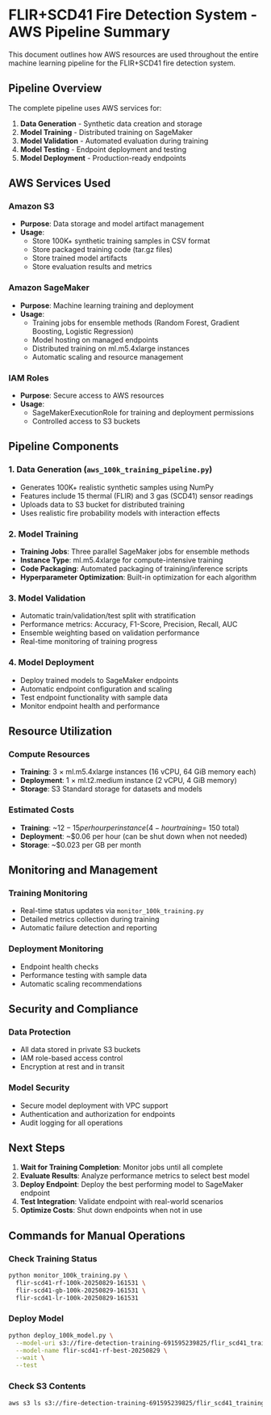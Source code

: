 # FLIR+SCD41 Fire Detection System - AWS Pipeline Summary

This document outlines how AWS resources are used throughout the entire machine learning pipeline for the FLIR+SCD41 fire detection system.

## Pipeline Overview

The complete pipeline uses AWS services for:
1. **Data Generation** - Synthetic data creation and storage
2. **Model Training** - Distributed training on SageMaker
3. **Model Validation** - Automated evaluation during training
4. **Model Testing** - Endpoint deployment and testing
5. **Model Deployment** - Production-ready endpoints

## AWS Services Used

### Amazon S3
- **Purpose**: Data storage and model artifact management
- **Usage**:
  - Store 100K+ synthetic training samples in CSV format
  - Store packaged training code (tar.gz files)
  - Store trained model artifacts
  - Store evaluation results and metrics

### Amazon SageMaker
- **Purpose**: Machine learning training and deployment
- **Usage**:
  - Training jobs for ensemble methods (Random Forest, Gradient Boosting, Logistic Regression)
  - Model hosting on managed endpoints
  - Distributed training on ml.m5.4xlarge instances
  - Automatic scaling and resource management

### IAM Roles
- **Purpose**: Secure access to AWS resources
- **Usage**:
  - SageMakerExecutionRole for training and deployment permissions
  - Controlled access to S3 buckets

## Pipeline Components

### 1. Data Generation (`aws_100k_training_pipeline.py`)
- Generates 100K+ realistic synthetic samples using NumPy
- Features include 15 thermal (FLIR) and 3 gas (SCD41) sensor readings
- Uploads data to S3 bucket for distributed training
- Uses realistic fire probability models with interaction effects

### 2. Model Training
- **Training Jobs**: Three parallel SageMaker jobs for ensemble methods
- **Instance Type**: ml.m5.4xlarge for compute-intensive training
- **Code Packaging**: Automated packaging of training/inference scripts
- **Hyperparameter Optimization**: Built-in optimization for each algorithm

### 3. Model Validation
- Automatic train/validation/test split with stratification
- Performance metrics: Accuracy, F1-Score, Precision, Recall, AUC
- Ensemble weighting based on validation performance
- Real-time monitoring of training progress

### 4. Model Deployment
- Deploy trained models to SageMaker endpoints
- Automatic endpoint configuration and scaling
- Test endpoint functionality with sample data
- Monitor endpoint health and performance

## Resource Utilization

### Compute Resources
- **Training**: 3 × ml.m5.4xlarge instances (16 vCPU, 64 GiB memory each)
- **Deployment**: 1 × ml.t2.medium instance (2 vCPU, 4 GiB memory)
- **Storage**: S3 Standard storage for datasets and models

### Estimated Costs
- **Training**: ~$12-15 per hour per instance (4-hour training = ~$150 total)
- **Deployment**: ~$0.06 per hour (can be shut down when not needed)
- **Storage**: ~$0.023 per GB per month

## Monitoring and Management

### Training Monitoring
- Real-time status updates via `monitor_100k_training.py`
- Detailed metrics collection during training
- Automatic failure detection and reporting

### Deployment Monitoring
- Endpoint health checks
- Performance testing with sample data
- Automatic scaling recommendations

## Security and Compliance

### Data Protection
- All data stored in private S3 buckets
- IAM role-based access control
- Encryption at rest and in transit

### Model Security
- Secure model deployment with VPC support
- Authentication and authorization for endpoints
- Audit logging for all operations

## Next Steps

1. **Wait for Training Completion**: Monitor jobs until all complete
2. **Evaluate Results**: Analyze performance metrics to select best model
3. **Deploy Endpoint**: Deploy the best performing model to SageMaker endpoint
4. **Test Integration**: Validate endpoint with real-world scenarios
5. **Optimize Costs**: Shut down endpoints when not in use

## Commands for Manual Operations

### Check Training Status
```bash
python monitor_100k_training.py \
  flir-scd41-rf-100k-20250829-161531 \
  flir-scd41-gb-100k-20250829-161531 \
  flir-scd41-lr-100k-20250829-161531
```

### Deploy Model
```bash
python deploy_100k_model.py \
  --model-uri s3://fire-detection-training-691595239825/flir_scd41_training/models/flir-scd41-rf-100k-20250829-161531/output/model.tar.gz \
  --model-name flir-scd41-rf-best-20250829 \
  --wait \
  --test
```

### Check S3 Contents
```bash
aws s3 ls s3://fire-detection-training-691595239825/flir_scd41_training/ --recursive
```